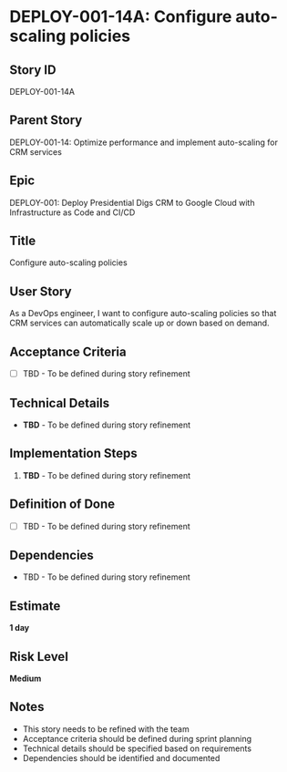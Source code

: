 # DEPLOY-001-14A: Configure auto-scaling policies

## Story ID
DEPLOY-001-14A

## Parent Story
DEPLOY-001-14: Optimize performance and implement auto-scaling for CRM services

## Epic
DEPLOY-001: Deploy Presidential Digs CRM to Google Cloud with Infrastructure as Code and CI/CD

## Title
Configure auto-scaling policies

## User Story
As a DevOps engineer, I want to configure auto-scaling policies so that CRM services can automatically scale up or down based on demand.

## Acceptance Criteria
- [ ] TBD - To be defined during story refinement

## Technical Details
- **TBD** - To be defined during story refinement

## Implementation Steps
1. **TBD** - To be defined during story refinement

## Definition of Done
- [ ] TBD - To be defined during story refinement

## Dependencies
- TBD - To be defined during story refinement

## Estimate
**1 day**

## Risk Level
**Medium**

## Notes
- This story needs to be refined with the team
- Acceptance criteria should be defined during sprint planning
- Technical details should be specified based on requirements
- Dependencies should be identified and documented
